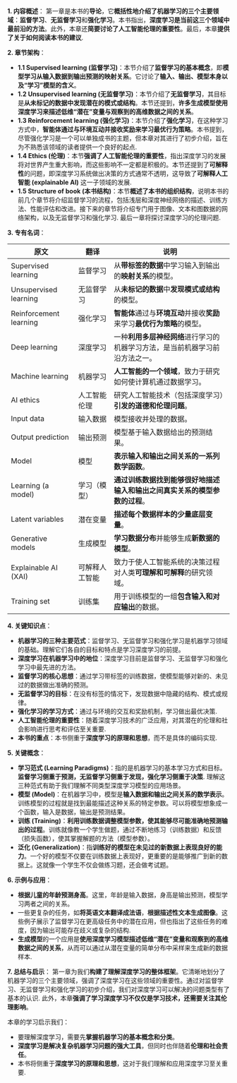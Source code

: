 **1. 内容概述**：
第一章是本书的**导论**，它**概括性地介绍了机器学习的三个主要领域**：**监督学习**、**无监督学习**和**强化学习**。本书指出，**深度学习是当前这三个领域中最前沿的方法**。此外，本章还**简要讨论了人工智能伦理的重要性**。最后，本章**提供了关于如何阅读本书的建议**.

**2. 章节架构**：
- **1.1 Supervised learning (监督学习)**：本节介绍了**监督学习的基本概念**，即**模型学习从输入数据到输出预测的映射关系**。它讨论了**输入、输出、模型本身以及“学习”模型的含义**。
- **1.2 Unsupervised learning (无监督学习)**：本节介绍了**无监督学习**，其目标是**从未标记的数据中发现潜在的模式或结构**。本节还提到，**许多生成模型使用深度学习来描述低维“潜在”变量与观察到的高维数据之间的关系**。
- **1.3 Reinforcement learning (强化学习)**：本节介绍了**强化学习**，在这种学习方式中，**智能体通过与环境互动并接收奖励来学习最优行为策略**。本书提到，尽管强化学习是一个可以单独成书的主题，但本章对其进行了初步介绍，旨在为不熟悉该领域的读者提供一个良好的起点.
- **1.4 Ethics (伦理)**：本节**强调了人工智能伦理的重要性**，指出深度学习的发展将对世界产生重大影响，而这些影响不一定都是积极的。本节还提到了**可解释性**的问题，即深度学习系统做出决策的方式通常不透明，这导致了**可解释人工智能 (explainable AI)** 这一子领域的发展.
- **1.5 Structure of book (本书结构)**：本节**概述了本书的组织结构**，说明本书的前几个章节将介绍监督学习的流程，包括浅层和深度神经网络的描述、训练方法、性能评估和改进。接下来的章节将介绍专门用于图像、文本和图数据的网络架构，以及无监督学习和强化学习. 最后一章将探讨深度学习的伦理问题.

**3. 专有名词**：

| 原文                     | 翻译      | 说明                                           |
| ---------------------- | ------- | -------------------------------------------- |
| Supervised learning    | 监督学习    | 从**带标签的数据**中学习输入到输出的**映射关系**的模型。             |
| Unsupervised learning  | 无监督学习   | 从**未标记的数据**中**发现模式或结构**的模型。                  |
| Reinforcement learning | 强化学习    | **智能体**通过与**环境互动**并接收**奖励**来学习**最优行为策略**的模型。 |
| Deep learning          | 深度学习    | 一种**利用多层神经网络**进行学习的机器学习方法，是当前机器学习前沿方法之一。     |
| Machine learning       | 机器学习    | **人工智能的一个领域**，致力于研究如何使计算机通过数据学习。             |
| AI ethics              | 人工智能伦理  | 研究人工智能技术（包括深度学习）**引发的道德和伦理问题**。              |
| Input data             | 输入数据    | 模型接收并处理的数据。                                  |
| Output prediction      | 输出预测    | 模型基于输入数据给出的预测结果。                             |
| Model                  | 模型      | **表示输入和输出之间关系的一系列数学函数**。                     |
| Learning (a model)     | 学习（模型）  | **通过训练数据找到能够很好地描述输入和输出之间真实关系的模型参数的过程**。      |
| Latent variables       | 潜在变量    | **描述每个数据样本的少量底层变量**。                         |
| Generative models      | 生成模型    | **学习数据分布**并能够生成**新数据的模型**。                   |
| Explainable AI (XAI)   | 可解释人工智能 | 致力于使人工智能系统的决策过程对人类**可理解和可解释**的研究领域。          |
| Training set           | 训练集     | 用于训练模型的一组**包含输入和对应输出**的数据。                   |

**4. 关键知识点**：
- **机器学习的三种主要范式**：监督学习、无监督学习和强化学习是机器学习领域的基础。理解它们各自的目标和特点是学习深度学习的前提。
- **深度学习在机器学习中的地位**：深度学习目前是监督学习、无监督学习和强化学习中最先进的方法。
- **监督学习的核心思想**：通过学习带标签的训练数据，使模型能够对新的、未见过的数据做出准确的预测。
- **无监督学习的目标**：在没有标签的情况下，发现数据中隐藏的结构、模式或规律。
- **强化学习的学习方式**：通过与环境的交互和奖励机制，学习做出最优决策.
- **人工智能伦理的重要性**：随着深度学习技术的广泛应用，对其潜在的伦理和社会影响进行思考和评估至关重要.
- **本书的重点**：本书侧重于**深度学习的原理和思想**，而不是具体的编码实现.

**5. 关键概念**：
- **学习范式 (Learning Paradigms)**：指的是机器学习的基本学习方式和目标。**监督学习侧重于预测，无监督学习侧重于发现，强化学习侧重于决策**. 理解这三种范式有助于我们理解不同类型深度学习模型的应用场景。
- **模型 (Model)**：在机器学习中，模型是**输入数据和输出之间关系的数学表示**。训练模型的过程就是找到最能描述这种关系的特定参数。可以将模型想象成一个函数，输入是数据，输出是预测结果。
- **训练 (Training)**：**利用训练数据调整模型参数，使其能够尽可能准确地预测输出的过程**。训练就像教一个学生做题，通过不断地练习（训练数据）和反馈（损失函数），使其掌握解题的方法（模型参数）。
- **泛化 (Generalization)**：指**训练好的模型在未见过的新数据上表现良好的能力**。一个好的模型不仅要在训练数据上表现好，更重要的是能够推广到新的数据上。这就像一个学生不仅会做练习题，还会做考试题。

**6. 示例与应用**：
- **根据儿童的年龄预测身高**。这里，年龄是输入数据，身高是输出预测，模型学习两者之间的关系。
- 一些更复杂的任务，如**将英语文本翻译成法语**，**根据描述性文本生成图像**。这些例子展示了监督学习在更高级任务中的潜在应用，但也指出了这些任务的难度，因为输出可能存在歧义或复杂的结构.
- **生成模型**的一个应用是**使用深度学习模型描述低维“潜在”变量和观察到的高维数据之间的关系**，从而可以通过从潜在变量的简单分布中采样来生成新的数据样本.

**7. 总结与启示**：
第一章为我们**构建了理解深度学习的整体框架**。它清晰地划分了机器学习的三个主要领域，强调了深度学习在这些领域的重要性。通过对监督学习、无监督学习和强化学习的初步介绍，我们对深度学习可以解决的问题类型有了基本的认识. 此外，本章**强调了学习深度学习不仅仅是学习技术，还需要关注其伦理影响**。

本章的学习启示我们：
- 要理解深度学习，需要先**掌握机器学习的基本概念和分类**。
- **深度学习是解决复杂机器学习问题的强大工具**，但同时也伴随着**伦理和社会责任**。
- 本书将侧重于**深度学习的原理和思想**，这对于我们理解和应用深度学习至关重要.

